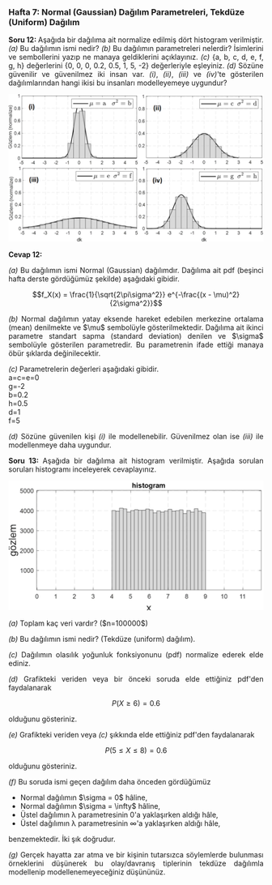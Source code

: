<h3>Hafta 7: Normal (Gaussian) Dağılım Parametreleri, Tekdüze (Uniform) Dağılım</h3>

<p align="justify"><b>Soru 12: </b>Aşağıda bir dağılıma ait normalize edilmiş dört histogram verilmiştir. <i>(a)</i> Bu dağılımın ismi nedir? <i>(b)</i> Bu dağılımın parametreleri nelerdir? İsimlerini ve sembollerini yazıp ne manaya geldiklerini açıklayınız. <i>(c)</i> {a, b, c, d, e, f, g, h} değerlerini {0, 0, 0, 0.2, 0.5, 1, 5, -2} değerleriyle eşleyiniz. <i>(d)</i> Sözüne güvenilir ve güvenilmez iki insan var. <i>(i)</i>, <i>(ii)</i>, <i>(iii)</i> ve <i>(iv)</i>'te gösterilen dağılımlarından hangi ikisi bu insanları modelleyemeye uygundur?</p>

<img src="../../image/normal_distribution_parameters.png" alt="normal dağılım parametreleri" width=%100 height=auto>

<p align="justify"><b>Cevap 12:</p>
<p align="justify"></b><i>(a)</i> Bu dağılımın ismi Normal (Gaussian) dağılımdır. Dağılıma ait pdf (beşinci hafta derste gördüğümüz şekilde) aşağıdaki gibidir.</p>

$$f_X(x) = \frac{1}{\sqrt{2\pi\sigma^2}} e^{-\frac{(x - \mu)^2}{2\sigma^2}}$$

<p align="justify"><i>(b)</i> Normal dağılımın yatay eksende hareket edebilen merkezine ortalama (mean) denilmekte ve $\mu$ sembolüyle gösterilmektedir. Dağılıma ait ikinci parametre standart sapma (standard deviation) denilen ve $\sigma$ sembolüyle gösterilen parametredir. Bu parametrenin ifade ettiği manaya öbür şıklarda değinilecektir.</p>

<p align="justify"><i>(c)</i> Parametrelerin değerleri aşağıdaki gibidir.<br>a=c=e=0<br>g=-2<br>b=0.2<br>h=0.5<br>d=1<br>f=5</p>

<p align="justify"><i>(d)</i> Sözüne güvenilen kişi <i>(i)</i> ile modellenebilir. Güvenilmez olan ise <i>(iii)</i> ile modellenmeye daha uygundur.</p>

<p align="justify"><b>Soru 13: </b>Aşağıda bir dağılıma ait histogram verilmiştir. Aşağıda sorulan soruları histogramı inceleyerek cevaplayınız.</p>

<img src="../../image/uniform-distribution.png" alt="örnek bir tekdüze dağılım" width=800 height=auto>

<p align="justify"><i>(a)</i> Toplam kaç veri vardır? ($n=100000$)</p>

<p align="justify"><i>(b)</i> Bu dağılımın ismi nedir? (Tekdüze (uniform) dağılım).</p>

<p align="justify"><i>(c)</i> Dağılımın olasılık yoğunluk fonksiyonunu (pdf) normalize ederek elde ediniz.</p>

<p align="justify"><i>(d)</i> Grafikteki veriden veya bir önceki soruda elde ettiğiniz pdf'den faydalanarak</p>

$$P(X \geq 6) = 0.6$$

<p align="justify">olduğunu gösteriniz.</p>

<p align="justify"><i>(e)</i> Grafikteki veriden veya <i>(c)</i> şıkkında elde ettiğiniz pdf'den faydalanarak</p>

$$P(5 \leq X \leq 8) = 0.6$$

<p align="justify">olduğunu gösteriniz.</p>

<p align="justify"><i>(f)</i> Bu soruda ismi geçen dağılım daha önceden gördüğümüz</p>

<ul>
    <li>Normal dağılımın $\sigma = 0$ hâline,</li>
    <li>Normal dağılımın $\sigma = \infty$ hâline,</li>
    <li>Üstel dağılımın λ parametresinin 0'a yaklaşırken aldığı hâle,</li>
    <li>Üstel dağılımın λ parametresinin ∞'a yaklaşırken aldığı hâle,</li>
</ul>

<p align="justify">benzemektedir. İki şık doğrudur.</a>

<p align="justify"><i>(g)</i> Gerçek hayatta zar atma ve bir kişinin tutarsızca söylemlerde bulunması örneklerini düşünerek bu olay/davranış tiplerinin tekdüze dağılımla modellenip modellenemeyeceğiniz düşününüz.</p>